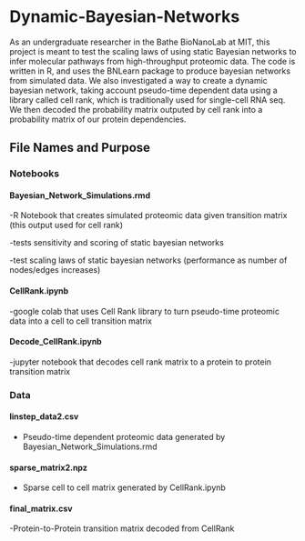 # Dynamic-Bayesian-Networks
As an undergraduate researcher in the Bathe BioNanoLab at MIT, this project is meant to test the scaling laws of using static Bayesian networks to infer molecular pathways from high-throughput proteomic data. The code is written in R, and uses the BNLearn package to produce bayesian networks from simulated data. We also investigated a way to create a dynamic bayesian network, taking account pseudo-time dependent data using a library called cell rank, which is traditionally used for single-cell RNA seq. We then decoded the probability matrix outputed by cell rank into a probability matrix of our protein dependencies. 

## File Names and Purpose
### Notebooks
#### Bayesian_Network_Simulations.rmd
  -R Notebook that creates simulated proteomic data given transition matrix (this output used for cell rank)
  
  -tests sensitivity and scoring of static bayesian networks
  
  -test scaling laws of static bayesian networks (performance as number of nodes/edges increases)
  
#### CellRank.ipynb
  -google colab that uses Cell Rank library to turn pseudo-time proteomic data into a cell to cell transition matrix 
  
#### Decode_CellRank.ipynb
  -jupyter notebook that decodes cell rank matrix to a protein to protein transition matrix
  
### Data
#### linstep_data2.csv
  - Pseudo-time dependent proteomic data generated by Bayesian_Network_Simulations.rmd
#### sparse_matrix2.npz
  - Sparse cell to cell matrix generated by CellRank.ipynb
#### final_matrix.csv
  -Protein-to-Protein transition matrix decoded from CellRank


  


